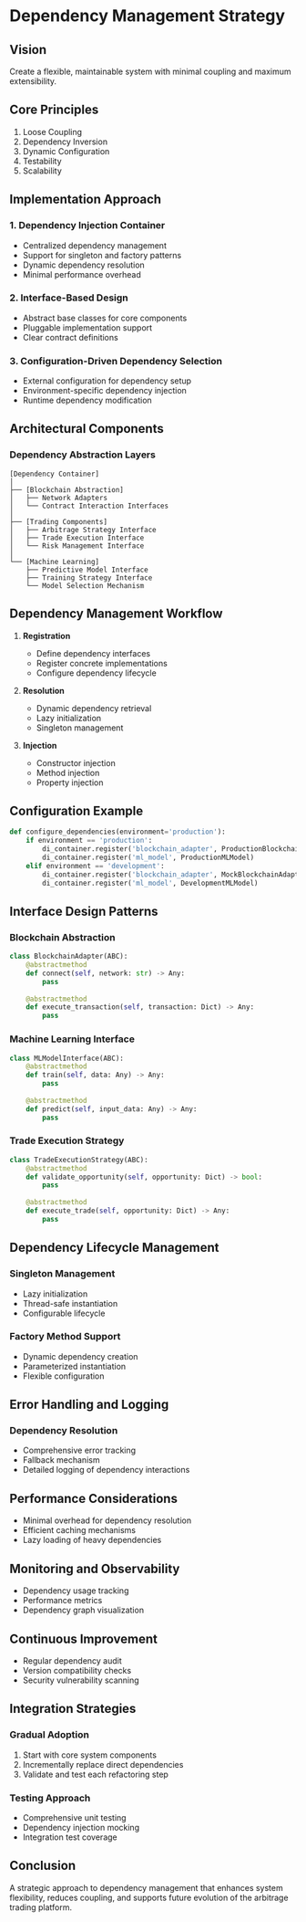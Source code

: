 # Dependency Management Strategy

## Vision
Create a flexible, maintainable system with minimal coupling and maximum extensibility.

## Core Principles
1. Loose Coupling
2. Dependency Inversion
3. Dynamic Configuration
4. Testability
5. Scalability

## Implementation Approach

### 1. Dependency Injection Container
- Centralized dependency management
- Support for singleton and factory patterns
- Dynamic dependency resolution
- Minimal performance overhead

### 2. Interface-Based Design
- Abstract base classes for core components
- Pluggable implementation support
- Clear contract definitions

### 3. Configuration-Driven Dependency Selection
- External configuration for dependency setup
- Environment-specific dependency injection
- Runtime dependency modification

## Architectural Components

### Dependency Abstraction Layers
```
[Dependency Container]
│
├── [Blockchain Abstraction]
│   ├── Network Adapters
│   └── Contract Interaction Interfaces
│
├── [Trading Components]
│   ├── Arbitrage Strategy Interface
│   ├── Trade Execution Interface
│   └── Risk Management Interface
│
└── [Machine Learning]
    ├── Predictive Model Interface
    ├── Training Strategy Interface
    └── Model Selection Mechanism
```

## Dependency Management Workflow

1. **Registration**
   - Define dependency interfaces
   - Register concrete implementations
   - Configure dependency lifecycle

2. **Resolution**
   - Dynamic dependency retrieval
   - Lazy initialization
   - Singleton management

3. **Injection**
   - Constructor injection
   - Method injection
   - Property injection

## Configuration Example
```python
def configure_dependencies(environment='production'):
    if environment == 'production':
        di_container.register('blockchain_adapter', ProductionBlockchainAdapter)
        di_container.register('ml_model', ProductionMLModel)
    elif environment == 'development':
        di_container.register('blockchain_adapter', MockBlockchainAdapter)
        di_container.register('ml_model', DevelopmentMLModel)
```

## Interface Design Patterns

### Blockchain Abstraction
```python
class BlockchainAdapter(ABC):
    @abstractmethod
    def connect(self, network: str) -> Any:
        pass
    
    @abstractmethod
    def execute_transaction(self, transaction: Dict) -> Any:
        pass
```

### Machine Learning Interface
```python
class MLModelInterface(ABC):
    @abstractmethod
    def train(self, data: Any) -> Any:
        pass
    
    @abstractmethod
    def predict(self, input_data: Any) -> Any:
        pass
```

### Trade Execution Strategy
```python
class TradeExecutionStrategy(ABC):
    @abstractmethod
    def validate_opportunity(self, opportunity: Dict) -> bool:
        pass
    
    @abstractmethod
    def execute_trade(self, opportunity: Dict) -> Any:
        pass
```

## Dependency Lifecycle Management

### Singleton Management
- Lazy initialization
- Thread-safe instantiation
- Configurable lifecycle

### Factory Method Support
- Dynamic dependency creation
- Parameterized instantiation
- Flexible configuration

## Error Handling and Logging

### Dependency Resolution
- Comprehensive error tracking
- Fallback mechanism
- Detailed logging of dependency interactions

## Performance Considerations
- Minimal overhead for dependency resolution
- Efficient caching mechanisms
- Lazy loading of heavy dependencies

## Monitoring and Observability
- Dependency usage tracking
- Performance metrics
- Dependency graph visualization

## Continuous Improvement
- Regular dependency audit
- Version compatibility checks
- Security vulnerability scanning

## Integration Strategies

### Gradual Adoption
1. Start with core system components
2. Incrementally replace direct dependencies
3. Validate and test each refactoring step

### Testing Approach
- Comprehensive unit testing
- Dependency injection mocking
- Integration test coverage

## Conclusion
A strategic approach to dependency management that enhances system flexibility, reduces coupling, and supports future evolution of the arbitrage trading platform.

